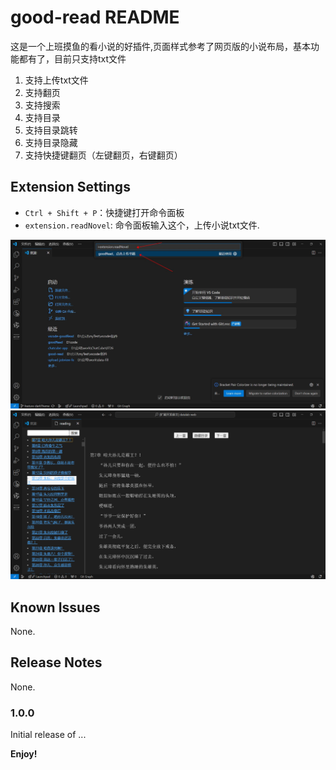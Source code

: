 # good-read README

这是一个上班摸鱼的看小说的好插件,页面样式参考了网页版的小说布局，基本功能都有了，目前只支持txt文件

1. 支持上传txt文件
2. 支持翻页
3. 支持搜索
4. 支持目录
5. 支持目录跳转
6. 支持目录隐藏
7. 支持快捷键翻页（左键翻页，右键翻页）



## Extension Settings 

* `Ctrl + Shift + P`：快捷键打开命令面板
* `extension.readNovel`: 命令面板输入这个，上传小说txt文件.


<img src="demo2.jpg" alt="这是一个示例图片">

<img src="demo.png" alt="这是一个示例图片">

## Known Issues

 None.

## Release Notes

 None.

### 1.0.0

Initial release of ...
 

**Enjoy!**
